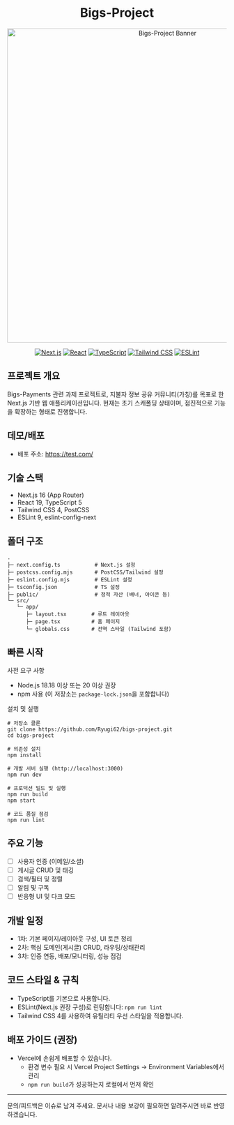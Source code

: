 <div align="center">

# Bigs-Project

<!-- 배너 이미지를 `public/banner.png` 로 추가하면 아래 이미지가 표시됩니다. 없으면 이 줄을 지워도 됩니다. -->
<img src="public/banner.png" alt="Bigs-Project Banner" width="720" />

[![Next.js](https://img.shields.io/badge/Next.js-16-black?style=flat&logo=next.js)](https://nextjs.org/)
[![React](https://img.shields.io/badge/React-19-20232A?style=flat&logo=react&logoColor=61DAFB)](https://react.dev/)
[![TypeScript](https://img.shields.io/badge/TypeScript-5-3178C6?style=flat&logo=typescript&logoColor=white)](https://www.typescriptlang.org/)
[![Tailwind CSS](https://img.shields.io/badge/Tailwind_CSS-4-06B6D4?style=flat&logo=tailwindcss&logoColor=white)](https://tailwindcss.com/)
[![ESLint](https://img.shields.io/badge/ESLint-9-4B32C3?style=flat&logo=eslint&logoColor=white)](https://eslint.org/)

</div>

## 프로젝트 개요
Bigs-Payments 관련 과제 프로젝트로, 지불자 정보 공유 커뮤니티(가칭)를 목표로 한 Next.js 기반 웹 애플리케이션입니다. 현재는 초기 스캐폴딩 상태이며, 점진적으로 기능을 확장하는 형태로 진행합니다.

## 데모/배포
- 배포 주소: https://test.com/

## 기술 스택
- Next.js 16 (App Router)
- React 19, TypeScript 5
- Tailwind CSS 4, PostCSS
- ESLint 9, eslint-config-next

## 폴더 구조
```
.
├─ next.config.ts           # Next.js 설정
├─ postcss.config.mjs       # PostCSS/Tailwind 설정
├─ eslint.config.mjs        # ESLint 설정
├─ tsconfig.json            # TS 설정
├─ public/                  # 정적 자산 (배너, 아이콘 등)
└─ src/
   └─ app/
      ├─ layout.tsx        # 루트 레이아웃
      ├─ page.tsx          # 홈 페이지
      └─ globals.css       # 전역 스타일 (Tailwind 포함)
```

## 빠른 시작
사전 요구 사항
- Node.js 18.18 이상 또는 20 이상 권장
- npm 사용 (이 저장소는 `package-lock.json`을 포함합니다)

설치 및 실행
```
# 저장소 클론
git clone https://github.com/Ryugi62/bigs-project.git
cd bigs-project

# 의존성 설치
npm install

# 개발 서버 실행 (http://localhost:3000)
npm run dev

# 프로덕션 빌드 및 실행
npm run build
npm start

# 코드 품질 점검
npm run lint
```

## 주요 기능
- [ ] 사용자 인증 (이메일/소셜)
- [ ] 게시글 CRUD 및 태깅
- [ ] 검색/필터 및 정렬
- [ ] 알림 및 구독
- [ ] 반응형 UI 및 다크 모드

## 개발 일정
- 1차: 기본 페이지/레이아웃 구성, UI 토큰 정리
- 2차: 핵심 도메인(게시글) CRUD, 라우팅/상태관리
- 3차: 인증 연동, 배포/모니터링, 성능 점검

## 코드 스타일 & 규칙
- TypeScript를 기본으로 사용합니다.
- ESLint(Next.js 권장 구성)로 린팅합니다: `npm run lint`
- Tailwind CSS 4를 사용하여 유틸리티 우선 스타일을 적용합니다.

## 배포 가이드 (권장)
- Vercel에 손쉽게 배포할 수 있습니다.
  - 환경 변수 필요 시 Vercel Project Settings → Environment Variables에서 관리
  - `npm run build`가 성공하는지 로컬에서 먼저 확인

---

문의/피드백은 이슈로 남겨 주세요. 문서나 내용 보강이 필요하면 알려주시면 바로 반영하겠습니다.